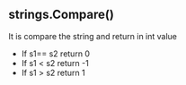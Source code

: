 ## strings.Compare()

It is compare the string and return in int value
- If s1== s2 return 0
- If s1 < s2 return -1
- If s1 > s2 return 1


